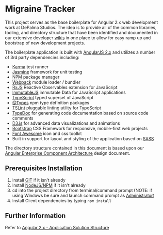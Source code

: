 # Migraine Tracker

This project serves as the base boilerplate for Angular 2.x web development work at DePalma Studios.  The idea is to provide all of the common
libraries, tooling, and directory structure that have been identified and documented in our extensive developer [wikis](https://bitbucket.org/DePalma_Studios/depalma-architecture-guidance/wiki/browse/)
in one place to allow for easy ramp up and bootstrap of new development projects.

The boilerplate application is built with [AngularJS 2.x](https://angular.io/) and utilizes a number of 3rd party dependencies including:

 - [Karma](http://karma-runner.github.io/0.12/index.html) test runner
 - [Jasmine](http://jasmine.github.io/) framework for unit testing
 - [NPM](https://www.npmjs.com/) package manager
 - [Webpack](http://webpack.github.io/) module loader / bundler
 - [RxJS](http://reactivex.io/) Reactive Observables extension for JavaScript
 - [ImmutableJS](https://facebook.github.io/immutable-js/) immutable Data for JavaScript applications
 - [TypeScript](http://www.typescriptlang.org/) typed superset of JavaScript
 - [@Types](https://www.npmjs.com/~types) npm type definition packages
 - [TSLint](http://palantir.github.io/tslint/) pluggable linting utility for TypeScript
 - [TypeDoc](http://typedoc.io/) for generating code documentation based on source code comments
 - [D3.js](http://d3js.org/) for advanced data visualizations and animations
 - [Bootstrap](http://getbootstrap.com/) CSS Framework for responsive, mobile-first web projects
 - [Font Awesome](http://fortawesome.github.io/Font-Awesome/) icon and css toolkit
 - Built in support for layout and styling of the application based on [SASS](http://sass-lang.com/)

The directory structure contained in this document is based upon our [Angular Enterprise Component Architecture](https://bitbucket.org/DePalma_Studios/depalma-architecture-guidance/wiki/Angular%201.x%20and%202.0%20Application%20Solution%20Structure)
design document.

## Prerequisites Installation

1. Install [GIT](http://git-scm.com/) if it isn't already
2. Install [NodeJS/NPM](http://nodejs.org/) if it isn't already
3. cd into the project directory from terminal/command prompt (NOTE: if using Windows be sure and launch command prompt as [Administrator](http://www.howtogeek.com/194041/how-to-open-the-command-prompt-as-administrator-in-windows-8.1/))
4. Install Client dependencies by typing `npm install`

## Further Information

Refer to [Angular 2.x - Application Solution Structure](https://bitbucket.org/DePalma_Studios/depalma-architecture-guidance/wiki/Angular%202.x%20/%20Application%20Solution%20Structure#markdown-header-primary-tier-organization)

